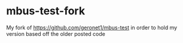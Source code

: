 # mbus-test-fork

My fork of https://github.com/geronet1/mbus-test in order to hold my version based off the older posted code
